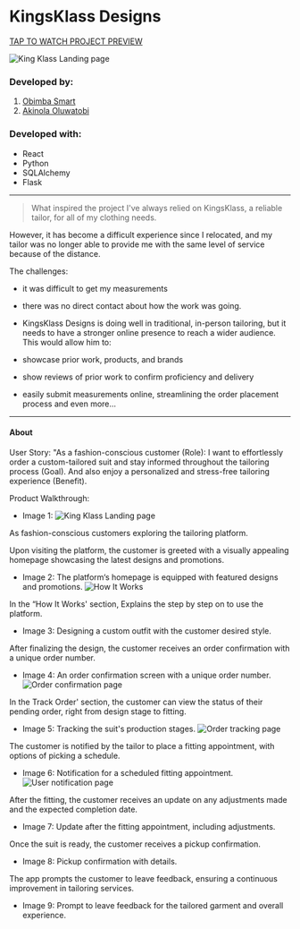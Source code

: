 # KingsKlass Designs

[TAP TO WATCH PROJECT PREVIEW](https://youtu.be/zF-cZQd8vv8?si=RzNsYq2nv8mNf8AT)

![King Klass Landing page](/public/kingklass.png)

### Developed by:
1. [Obimba Smart](https://github.com/obimbasmart)
2. [Akinola Oluwatobi](https://github.com/itsoluwatobby)

### Developed with:
* React
* Python
* SQLAlchemy
* Flask

---
> What inspired the project
I've always relied on KingsKlass, a reliable tailor, for all of my clothing needs.


However, it has become a difficult experience since I relocated, and my tailor was no longer able to provide me with the same level of service because of the distance. 

The challenges:
- it was difficult to get my measurements
- there was no direct contact about how the work was going.
- KingsKlass Designs is doing well in traditional, in-person tailoring, but it needs to have a stronger online presence to reach a wider audience. This would allow him to:

- showcase prior work, products, and brands
- show reviews of prior work to confirm proficiency and delivery
- easily submit measurements online, streamlining the order placement process
and even more...

---
#### About
User Story:
"As a fashion-conscious customer (Role):
I want to effortlessly order a custom-tailored suit and stay informed throughout the tailoring process (Goal). 
And also enjoy a personalized and stress-free tailoring experience (Benefit).


Product Walkthrough:

* Image 1: 
![King Klass Landing page](/public/kingklass.png)

As fashion-conscious customers exploring the tailoring platform.

Upon visiting the platform, the customer is greeted with a visually appealing homepage showcasing the latest designs and promotions.


* Image 2: 
The platform‘s homepage is equipped with featured designs and promotions.
![How It Works](/public/howto.png)

In the “How It Works' section, Explains the step by step on to use the platform.


* Image 3: 
Designing a custom outfit with the customer desired style.

After finalizing the design, the customer receives an order confirmation with a unique order number.


* Image 4: 
An order confirmation screen with a unique order number.
![Order confirmation page](/public/orderConfirmation.png)

In the Track Order' section, the customer can view the status of their pending order, right from design stage to fitting.


* Image 5: 
Tracking the suit's production stages.
![Order tracking page](/public/orderPage.png)

The customer is notified by the tailor to place a fitting appointment, with options of picking a schedule.


* Image 6: 
Notification for a scheduled fitting appointment.
![User notification page](/public/notification.png)

After the fitting, the customer receives an update on any adjustments made and the expected completion date.


* Image 7: 
Update after the fitting appointment, including adjustments.

Once the suit is ready, the customer receives a pickup confirmation.


* Image 8: 
Pickup confirmation with details.

The app prompts the customer to leave feedback, ensuring a continuous improvement in tailoring services.


* Image 9: 
Prompt to leave feedback for the tailored garment and overall experience.
